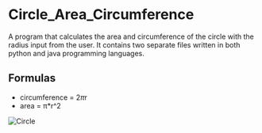 # Circle_Area_Circumference

A program that calculates the area and circumference of the circle with the radius input from the user.
It contains two separate files written in both python and java programming languages.


## Formulas

- circumference = 2*π*r
- area = π*r^2


![Circle](https://andymath.com/wp-content/uploads/2019/08/circlenotes1.jpg)
